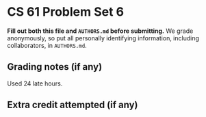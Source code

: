 CS 61 Problem Set 6
===================

**Fill out both this file and `AUTHORS.md` before submitting.** We grade
anonymously, so put all personally identifying information, including
collaborators, in `AUTHORS.md`.

Grading notes (if any)
----------------------
Used 24 late hours.


Extra credit attempted (if any)
-------------------------------
